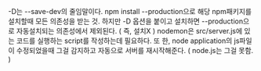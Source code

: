 -D는 --save-dev의 줄임말이다.
npm install --production으로 해당 npm패키지를 설치할때 모든 의존성을 받는 것.
하지만 -D 옵션을 붙이고 설치하면 --production으로 자동설치되는 의존성에서 제외된다. ( 즉, 설치X )
nodemon은 src/server.js에 있는 코드를 실행하는 script를 작성하는데 필요하다.
또 한, node application의 js파일이 수정되었을때 그걸 감지하고 자동으로 서버를 재시작해준다. ( node.js는 그걸 못함. )
